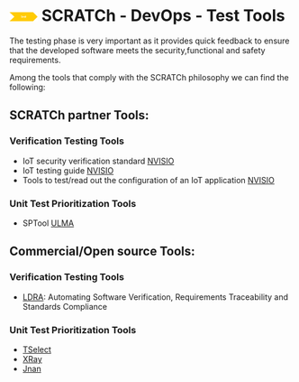 # <img src="../images/test.png" alt ='test'  width="10%" > SCRATCh - DevOps - Test Tools

The testing phase is very important as it provides quick feedback to ensure that the developed software meets the security,functional and safety requirements.

Among the tools that comply with the SCRATCh philosophy we can find the following:


## **SCRATCh partner Tools**:

### Verification Testing Tools
* IoT security verification standard [NVISIO]
* IoT testing guide [NVISIO]
* Tools to test/read out the configuration of an IoT application [NVISIO]

### Unit Test Prioritization Tools	
* SPTool [ULMA]


## **Commercial/Open source Tools**:

### Verification Testing Tools
* [LDRA]: Automating Software Verification, Requirements Traceability and Standards Compliance

### Unit Test Prioritization Tools
* [TSelect] 
* [XRay]
* [Jnan]

[NVISIO]:https://gitlab.com/scratch-group1/scratch-tools-repo/-/blob/master/Test/NVISIO/README.md
[ULMA]: https://gitlab.com/scratch-group1/scratch-tools-repo/-/blob/master/Test/ULMA/README.md
[LDRA]: https://ldra.com/
[TSelect]: https://software.intel.com/content/www/us/en/develop/documentation/cpp-compiler-developer-guide-and-reference/top/optimization-and-programming-guide/tools/pgo-tools/test-prioritization-tool.html  
[XRay]: https://marketplace.atlassian.com/apps/1211769/xray-test-management-for-jira
[Jnan]: https://github.com/Nandita-93/Test-Prioritization-Tool
